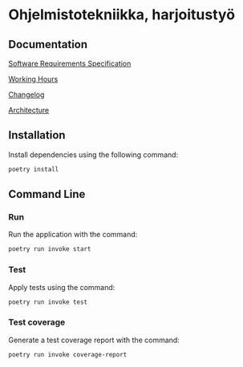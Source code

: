 # Ohjelmistotekniikka, harjoitustyö

## Documentation

[Software Requirements Specification](https://github.com/ismomehdi/ot-harjoitustyo/blob/main/documentation/software_requirements_specification.md)

[Working Hours](https://github.com/ismomehdi/ot-harjoitustyo/blob/main/documentation/working_hours.md)

[Changelog](https://github.com/ismomehdi/ot-harjoitustyo/blob/main/documentation/changelog.md)

[Architecture](https://github.com/ismomehdi/ot-harjoitustyo/blob/main/documentation/architecture.md)

## Installation

Install dependencies using the following command:

```bash
poetry install
```

## Command Line

### Run

Run the application with the command:

```bash
poetry run invoke start
```

### Test

Apply tests using the command:

```bash
poetry run invoke test
```

### Test coverage

Generate a test coverage report with the command:

```bash
poetry run invoke coverage-report
```
